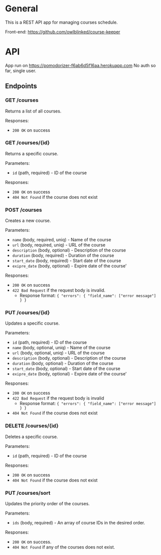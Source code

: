 # General 

This is a REST API app for managing courses schedule.

Front-end: https://github.com/owlblinked/course-keeper

# API

App run on https://pomodorizer-f6ab6d5f16aa.herokuapp.com
No auth so far, single user.  

## Endpoints

### GET /courses

Returns a list of all courses.

Responses:

- `200 OK` on success

### GET /courses/{id}

Returns a specific course.

Parameters:

- `id` (path, required) - ID of the course

Responses:

- `200 OK` on success
- `404 Not Found` if the course does not exist

### POST /courses

Creates a new course.

Parameters:

- `name` (body, required, uniq) - Name of the course
- `url` (body, required, uniq) - URL of the course
- `description` (body, optional) - Description of the course
- `duration` (body, required) - Duration of the course
- `start_date` (body, required) - Start date of the course
- `exipre_date` (body, optional) - Expire date of the course'

Responses:

- `200 OK` on success
- `422 Bad Request` if the request body is invalid.
  - Response format: `{ "errors": { "field_name": ["error message"] } }` 


### PUT /courses/{id}

Updates a specific course.

Parameters:

- `id` (path, required) - ID of the course
- `name` (body, optional, uniq) - Name of the course
- `url` (body, optional, uniq) - URL of the course
- `description` (body, optional) - Description of the course
- `duration` (body, optional) - Duration of the course
- `start_date` (body, optional) - Start date of the course
- `exipre_date` (body, optional) - Expire date of the course'

Responses:

- `200 OK` on success
- `422 Bad Request` if the request body is invalid
    - Response format: `{ "errors": { "field_name": ["error message"] } }`
- `404 Not Found` if the course does not exist

### DELETE /courses/{id}

Deletes a specific course.

Parameters:

- `id` (path, required) - ID of the course

Responses:

- `200 OK` on success
- `404 Not Found` if the course does not exist

### PUT /courses/sort

Updates the priority order of the courses.

Parameters:

- `ids` (body, required) - An array of course IDs in the desired order.

Responses:

- `200 OK` on success.
- `404 Not Found` if any of the courses does not exist.